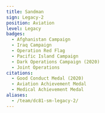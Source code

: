 ```yaml
---
title: Sandman
sign: Legacy-2
position: Aviation
level: Legacy
badges:
  - Afghanistan Campaign
  - Iraq Campaign
  - Operation Red Flag
  - Pacific Island Campaign
  - Dark Operations Campaign (2020)
  - Joint Operations
citations:
  - Good Conduct Medal (2020)
  - Aviation Achievement Medal
  - Medical Achievement Medal
aliases:
  - /team/dc81-sm-legacy-2/
---
```

